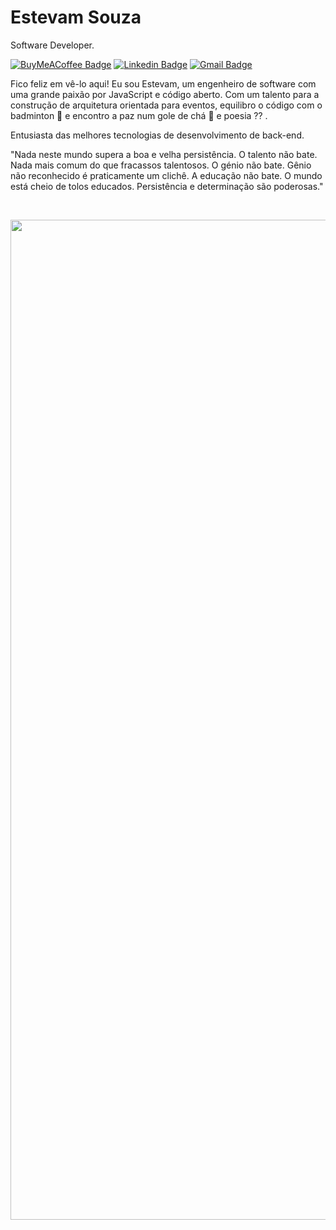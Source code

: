 # Estevam Souza

Software Developer.

[![BuyMeACoffee Badge](https://img.shields.io/badge/-@estevamsl-00875f?style=flat-square&labelColor=00875f&logo=buymeacoffee&logoColor=white&link=https://buymeacoffee.com/estevamsl)](https://buymeacoffee.com/estevamsl)
[![Linkedin Badge](https://img.shields.io/badge/-Estevam%20Souza-00875f?style=flat-square&logo=Linkedin&logoColor=white&link=https://www.linkedin.com/in/estevam-souza)](https://www.linkedin.com/in/estevam-souza) 
[![Gmail Badge](https://img.shields.io/badge/-contato@estevamsouza.com.br-00875f?style=flat-square&logo=Zoho&logoColor=white&link=mailto:contato@estevamsouza.com.br)](mailto:contato@estevamsouza.com.br)

Fico feliz em vê-lo aqui! Eu sou Estevam, um engenheiro de software com uma grande paixão por JavaScript e código aberto. Com um talento para a construção de arquitetura orientada para eventos, equilibro o código com o badminton 🏸 e encontro a paz num gole de chá 🍵 e poesia  ⁇ .

Entusiasta das melhores tecnologias de desenvolvimento de back-end.

"Nada neste mundo supera a boa e velha persistência. O talento não bate. Nada mais comum do que fracassos talentosos. O génio não bate. Gênio não reconhecido é praticamente um clichê. A educação não bate. O mundo está cheio de tolos educados. Persistência e determinação são poderosas."

</br>

<p align="center">
  <img src="https://skillicons.dev/icons?i=py,cpp,ts,html,css,js,nodejs,deno,react,nextjs,nest,flask,reactivex,graphql,prisma,sequelize,vite,vercel,docker,postgres,mongodb,planetscale,supabase,heroku,git,arch,yarn,neovim,vscode,obsidian" width="1600"/>
</p>
